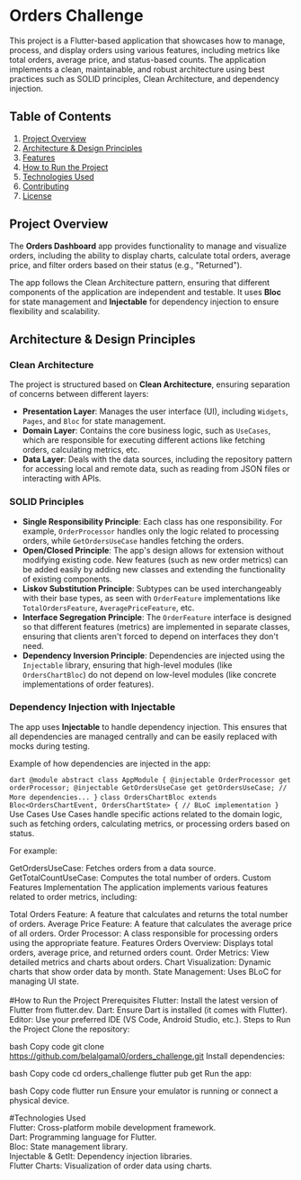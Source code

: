 # Orders Challenge

This project is a Flutter-based application that showcases how to manage, process, and display orders using various features, including metrics like total orders, average price, and status-based counts. The application implements a clean, maintainable, and robust architecture using best practices such as SOLID principles, Clean Architecture, and dependency injection.

## Table of Contents

1. [Project Overview](#project-overview)
2. [Architecture & Design Principles](#architecture--design-principles)
3. [Features](#features)
4. [How to Run the Project](#how-to-run-the-project)
5. [Technologies Used](#technologies-used)
6. [Contributing](#contributing)
7. [License](#license)

## Project Overview

The **Orders Dashboard** app provides functionality to manage and visualize orders, including the ability to display charts, calculate total orders, average price, and filter orders based on their status (e.g., "Returned").

The app follows the Clean Architecture pattern, ensuring that different components of the application are independent and testable. It uses **Bloc** for state management and **Injectable** for dependency injection to ensure flexibility and scalability.

## Architecture & Design Principles

### Clean Architecture

The project is structured based on **Clean Architecture**, ensuring separation of concerns between different layers:

- **Presentation Layer**: Manages the user interface (UI), including `Widgets`, `Pages`, and `Bloc` for state management.
- **Domain Layer**: Contains the core business logic, such as `UseCases`, which are responsible for executing different actions like fetching orders, calculating metrics, etc.
- **Data Layer**: Deals with the data sources, including the repository pattern for accessing local and remote data, such as reading from JSON files or interacting with APIs.

### SOLID Principles

- **Single Responsibility Principle**: Each class has one responsibility. For example, `OrderProcessor` handles only the logic related to processing orders, while `GetOrdersUseCase` handles fetching the orders.
- **Open/Closed Principle**: The app's design allows for extension without modifying existing code. New features (such as new order metrics) can be added easily by adding new classes and extending the functionality of existing components.
- **Liskov Substitution Principle**: Subtypes can be used interchangeably with their base types, as seen with `OrderFeature` implementations like `TotalOrdersFeature`, `AveragePriceFeature`, etc.
- **Interface Segregation Principle**: The `OrderFeature` interface is designed so that different features (metrics) are implemented in separate classes, ensuring that clients aren't forced to depend on interfaces they don't need.
- **Dependency Inversion Principle**: Dependencies are injected using the `Injectable` library, ensuring that high-level modules (like `OrdersChartBloc`) do not depend on low-level modules (like concrete implementations of order features).

### Dependency Injection with Injectable

The app uses **Injectable** to handle dependency injection. This ensures that all dependencies are managed centrally and can be easily replaced with mocks during testing.

Example of how dependencies are injected in the app:

`dart
@module
abstract class AppModule {
  @injectable
  OrderProcessor get orderProcessor;
  @injectable
  GetOrdersUseCase get getOrdersUseCase;
  // More dependencies...
}`
`
class OrdersChartBloc extends Bloc<OrdersChartEvent, OrdersChartState> {
  // BLoC implementation
}
`
Use Cases
Use Cases handle specific actions related to the domain logic, such as fetching orders, calculating metrics, or processing orders based on status.

For example:

GetOrdersUseCase: Fetches orders from a data source.
GetTotalCountUseCase: Computes the total number of orders.
Custom Features Implementation
The application implements various features related to order metrics, including:

Total Orders Feature: A feature that calculates and returns the total number of orders.
Average Price Feature: A feature that calculates the average price of all orders.
Order Processor: A class responsible for processing orders using the appropriate feature.
Features
Orders Overview: Displays total orders, average price, and returned orders count.
Order Metrics: View detailed metrics and charts about orders.
Chart Visualization: Dynamic charts that show order data by month.
State Management: Uses BLoC for managing UI state.</br></br>
#How to Run the Project
Prerequisites
Flutter: Install the latest version of Flutter from flutter.dev.
Dart: Ensure Dart is installed (it comes with Flutter).
Editor: Use your preferred IDE (VS Code, Android Studio, etc.).
Steps to Run the Project
Clone the repository:

bash
Copy code
git clone https://github.com/belalgamal0/orders_challenge.git
Install dependencies:

bash
Copy code
cd orders_challenge
flutter pub get
Run the app:

bash
Copy code
flutter run
Ensure your emulator is running or connect a physical device.

#Technologies Used</br>
Flutter: Cross-platform mobile development framework.</br>
Dart: Programming language for Flutter.</br>
Bloc: State management library.</br>
Injectable & GetIt: Dependency injection libraries.</br>
Flutter Charts: Visualization of order data using charts.</br>
